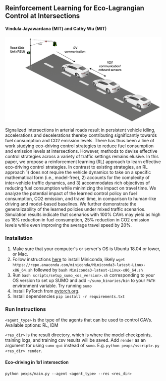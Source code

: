 ## Reinforcement Learning for Eco-Lagrangian Control at Intersections
#### Vindula Jayawardana (MIT) and Cathy Wu (MIT)

![Eco-driving](images/intro.png)

Signalized intersections in arterial roads result in persistent vehicle idling, accelerations and decelerations thereby contributing significantly towards fuel consumption and CO2 emission levels. There has thus been a line of work studying eco-driving control strategies to reduce fuel consumption and emission levels at intersections. However, methods to devise effective control strategies across a variety of traffic settings remains elusive. In this paper, we propose a reinforcement learning (RL) approach to learn effective eco-driving control strategies. In contrast to existing strategies, an RL approach 1) does not require the vehicle dynamics to take on a specific mathematical form (i.e., model-free), 2) accounts for the complexity of inter-vehicle traffic dynamics, and 3) accommodates rich objectives of reducing fuel consumption while minimizing the impact on travel time. We analyze the potential impact of the learned control policy on fuel consumption, CO2 emission, and travel time, in comparison to human-like driving and model-based baselines. We further demonstrate the generalizability of the learned policies under mixed traffic scenarios. Simulation results indicate that scenarios with 100% CAVs may yield as high as 18% reduction in fuel consumption, 25% reduction in CO2 emission levels while even improving the average travel speed by 20%.

### Installation
1. Make sure that your computer's or server's OS is Ubuntu 18.04 or lower, or Mac.
2. Follow instructions [here](https://docs.conda.io/projects/conda/en/latest/user-guide/install/) to install Miniconda, likely `wget https://repo.anaconda.com/miniconda/Miniconda3-latest-Linux-x86_64.sh` followed by `bash Miniconda3-latest-Linux-x86_64.sh`
3. Run `bash scripts/setup_sumo_<os_version>.sh` corresponding to your OS version to set up SUMO and add `~/sumo_binaries/bin` to your `PATH` environment variable. Try running `sumo`
4. Install PyTorch from [pytorch.org](pytorch.org).
5. Install dependencies `pip install -r requirements.txt`

### Run Instructions
`<agent_type>` is the type of the agents that can be used to control CAVs. Available options: RL, IDM

`<res_dir>` is the result directory, which is where the model checkpoints, training logs, and training csv results will be saved. Add `render` as an argument for using `sumo-gui` instead of `sumo`. E.g. `python pexps/<script>.py <res_dir> render`.

#### Eco-driving in 1x1 intersection
`python pexps/main.py --agent <agent_type> --res <res_dir>`
